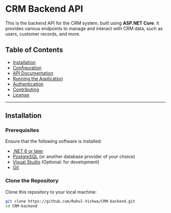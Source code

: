 # CRM Backend API

This is the backend API for the CRM system, built using **ASP.NET Core**. It provides various endpoints to manage and interact with CRM data, such as users, customer records, and more.

## Table of Contents

- [Installation](#installation)
- [Configuration](#configuration)
- [API Documentation](#api-documentation)
- [Running the Application](#running-the-application)
- [Authentication](#authentication)
- [Contributing](#contributing)
- [License](#license)

---

## Installation

### Prerequisites

Ensure that the following software is installed:

- [.NET 6 or later](https://dotnet.microsoft.com/download/dotnet)
- [PostgreSQL](https://www.postgresql.org/download/) (or another database provider of your choice)
- [Visual Studio](https://visualstudio.microsoft.com/) (Optional: for development)
- [Git](https://git-scm.com/)

### Clone the Repository

Clone this repository to your local machine:
```bash
git clone https://github.com/Rahul-Vishwa/CRM-backend.git
cd CRM-backend
